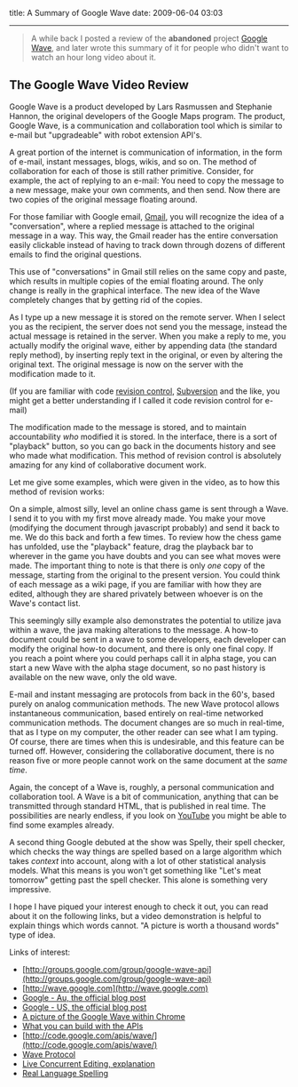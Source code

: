 title: A Summary of Google Wave
date: 2009-06-04 03:03

---

> A while back I posted a review of the **abandoned** project [Google Wave](http://wave.google.com/), and later
> wrote this summary of it for people who didn't want to watch an hour long video about it.


## The Google Wave Video Review

Google Wave is a product developed by Lars Rasmussen and Stephanie Hannon, the original developers of the Google Maps program. The product, Google Wave, is a communication and collaboration tool which is similar to e-mail but "upgradeable" with robot extension API's.

A great portion of the internet is communication of information, in the form of e-mail, instant messages, blogs, wikis, and so on. The method of collaboration for each of those is still rather primitive. Consider, for example, the act of replying to an e-mail: You need to copy the message to a new message, make your own comments, and then send. Now there are two copies of the original message floating around.

For those familiar with Google email, [Gmail](http://gmail.google.com), you will recognize the idea of a "conversation", where a replied message is attached to the original message in a way. This way, the Gmail reader has the entire conversation easily clickable instead of having to track down through dozens of different emails to find the original questions.

This use of "conversations" in Gmail still relies on the same copy and paste, which results in multiple copies of the emial floating around. The only change is really in the graphical interface. The new idea of the Wave completely changes that by getting rid of the copies.

As I type up a new message it is stored on the remote server. When I select you as the recipient, the server does not send you the message, instead the actual message is retained in the server. When you make a reply to me, you actually modify the original wave, either by appending data (the standard reply method), by inserting reply text in the original, or even by altering the original text. The original message is now on the server with the modification made to it.

(If you are familiar with code [revision control](http://en.wikipedia.org/wiki/Revision_control), [Subversion](http://subversion.tigris.org/) and the like, you might get a better understanding if I called it code revision control for e-mail)

The modification made to the message is stored, and to maintain accountability *who* modified it is stored. In the interface, there is a sort of "playback" button, so you can go back in the documents history and see who made what modification. This method of revision control is absolutely amazing for any kind of collaborative document work.

Let me give some examples, which were given in the video, as to how this method of revision works:

On a simple, almost silly, level an online chass game is sent through a Wave. I send it to you with my first move already made. You make your move (modifying the document through javascript probably) and send it back to me. We do this back and forth a few times. To review how the chess game has unfolded, use the "playback" feature, drag the playback bar to wherever in the game you have doubts and you can see what moves were made. The important thing to note is that there is only *one* copy of the message, starting from the original to the present version. You could think of each message as a wiki page, if you are familiar with how they are edited, although they are shared privately between whoever is on the Wave's contact list.

This seemingly silly example also demonstrates the potential to utilize java within a wave, the java making alterations to the message. A how-to document could be sent in a wave to some developers, each developer can modify the original how-to document, and there is only one final copy. If you reach a point where you could perhaps call it in alpha stage, you can start a new Wave with the alpha stage document, so no past history is available on the new wave, only the old wave.

E-mail and instant messaging are protocols from back in the 60's, based purely on analog communication methods. The new Wave protocol allows instantaneous communication, based entirely on real-time networked communication methods. The document changes are so much in real-time, that as I type on my computer, the other reader can see what I am typing. Of course, there are times when this is undesirable, and this feature can be turned off. However, considering the collaborative document, there is no reason five or more people cannot work on the same document at the *same time*.

Again, the concept of a Wave is, roughly, a personal communication and collaboration tool. A Wave is a bit of communication, anything that can be transmitted through standard HTML, that is published in real time. The possibilities are nearly endless, if you look on [YouTube](http://www.youtube.com/results?search_type=&amp;search_query=google+wave&amp;aq=f) you might be able to find some examples already.

A second thing Google debuted at the show was Spelly, their spell checker, which checks the way things are spelled based on a large algorithm which takes *context* into account, along with a lot of other statistical analysis models. What this means is you won't get something like "Let's meat tomorrow" getting past the spell checker. This alone is something very impressive.

I hope I have piqued your interest enough to check it out, you can read about it on the following links, but a video demonstration is helpful to explain things which words cannot. "A picture is worth a thousand words" type of idea.

Links of interest:

* [http://groups.google.com/group/google-wave-api](http://groups.google.com/group/google-wave-api)
* [http://wave.google.com](http://wave.google.com)
* [Google - Au, the official blog post](http://google-au.blogspot.com/2009/05/went-walkabout-brought-back-google-wave.html)
* [Google - US, the official blog post](http://google-code-updates.blogspot.com/2009/05/hello-world-meet-google-wave.html)
* [A picture of the Google Wave within Chrome](http://2.bp.blogspot.com/_l7eF8W6IJLE/Sh8ZjHqo_II/AAAAAAAABMA/uVmU_qKEE7Y/s1600-h/Google_Wave_snapshots_inbox.png)
* [What you can build with the APIs](http://googlewavedev.blogspot.com/2009/05/introducing-google-wave-apis-what-can.html)
* [http://code.google.com/apis/wave/](http://code.google.com/apis/wave/)
* [Wave Protocol](http://www.waveprotocol.org/)
* [Live Concurrent Editing, explanation](http://www.youtube.com/watch?v=3ykZYKCK7AM)
* [Real Language Spelling](http://www.youtube.com/watch?v=Sx3Fpw0XCXk&amp;feature=channel)
